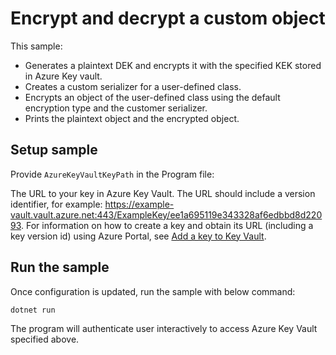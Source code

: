 # Encrypt and decrypt a custom object

This sample:
- Generates a plaintext DEK and encrypts it with the specified KEK stored in Azure Key vault.
- Creates a custom serializer for a user-defined class.
- Encrypts an object of the user-defined class using the default encryption type and the customer serializer.
- Prints the plaintext object and the encrypted object.

## Setup sample

Provide `AzureKeyVaultKeyPath` in the Program file:

The URL to your key in Azure Key Vault. The URL should include a version identifier, for example: https://example-vault.vault.azure.net:443/ExampleKey/ee1a695119e343328af6edbbd8d22093. For information on how to create a key and obtain its URL (including a key version id) using Azure Portal, see [Add a key to Key Vault](https://docs.microsoft.com/en-us/azure/key-vault/keys/quick-create-portal#add-a-key-to-key-vault).


## Run the sample

Once configuration is updated, run the sample with below command:

```
dotnet run
```
The program will authenticate user interactively to access Azure Key Vault specified above.
